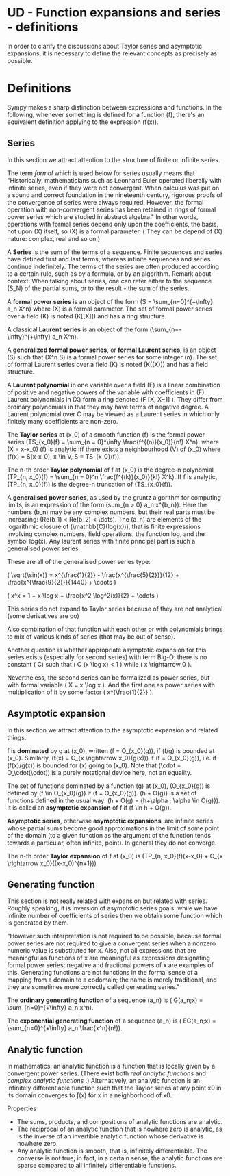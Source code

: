 # UD - Function expansions and series - definitions

In order to clarify the discussions about Taylor series and asymptotic expansions, it is necessary to define the relevant concepts as precisely as possible.

# Definitions

Sympy makes a sharp distinction between expressions and functions. In the following, whenever something is defined for a function \(f\), there's an equivalent definition applying to the expression \(f(x)\).

## Series

In this section we attract attention to the structure of finite or infinite series.

The term *formal* which is used below for series usually means that "Historically, mathematicians such as Leonhard Euler operated liberally with infinite series, even if they were not
convergent. When calculus was put on a sound and correct foundation in the nineteenth century, rigorous proofs of
the convergence of series were always required. However, the formal operation with non-convergent series has been
retained in rings of formal power series which are studied in abstract algebra." In other words, operations with formal series depend only upon the coefficients, the basis, not upon \(X\) itself, so \(X\) is a formal parameter. ( They can be depend of \(X\) nature: complex, real and so on.)

A **Series** is the sum of the terms of a sequence. Finite sequences and series have defined first and last terms,
whereas infinite sequences and series continue indefinitely. The terms of the series are often produced according to a certain rule, such as by a formula, or by an algorithm. Remark about context:
When talking about series, one can refer either to the sequence \(S_N\) of the partial sums, or to the result - the sum of the series.

A **formal power series** is an object of the form \(S = \sum_{n=0}^{+\infty} a_n X^n\) where \(X\) is a formal parameter. The set of formal power series over a field \(K\) is noted \(K[[X]]\) and has a ring structure.

A classical **Laurent series** is an object of the form \(\sum_{n=-\infty}^{+\infty} a_n X^n\).

A **generalized formal power series**, or **formal Laurent series**, is an object \(S\) such that \(X^n S\) is a formal power series for some integer \(n\). The set of formal Laurent series over a field \(K\) is noted \(K((X))\) and has a field structure.

A **Laurent polynomial**  in one variable over a field \(F\) is a linear combination of positive and negative powers of the variable with coefficients in \(F\). Laurent polynomials in \(X\) form a ring denoted \(F [X, X−1] \). They differ from ordinary polynomials in that they may have terms of negative degree. A Laurent polynomial over C may be viewed as a Laurent series in which only finitely many coefficients are non-zero.

The **Taylor series** at \(x_0\) of a smooth function \(f\) is the formal power series \(TS_{x_0}(f) = \sum_{n = 0}^\infty \frac{f^{(n)}(x_0)}{n!} X^n\).  where \(X = x-x_0\) \(f\) is analytic iff there exists a neighbourhood \(V\) of \(x_0\) where \(f(x) = S(x-x_0), x \in V, S = TS_{x_0}(f)\).

The n-th order **Taylor polynomial** of f at \(x_0\) is the degree-n polynomial \(TP_{n, x_0}(f) = \sum_{n = 0}^n \frac{f^{(k)}(x_0)}{k!} X^k\). If f is analytic, \(TP_{n, x_0}(f)\) is the degree-n truncation of \(TS_{x_0}(f)\).

A **generalised power series**, as used by the gruntz algorithm for computing limits, is an expression of the form \(sum_{n > 0} a_n x^{b_n}\). Here the numbers \(b_n\) may be any complex numbers, but their real parts must be increasing: \(Re(b_1) < Re(b_2) < \dots\). The \(a_n\) are elements of the logarithmic closure of \(\mathbb{C}(log(x))\), that is finite expressions involving complex numbers, field operations, the function log, and the symbol log(x). Any laurent series with finite principal part is such a generalised power series.

These are all of the generalised power series type:

\( \sqrt{\sin(x)} =  x^{\frac{1}{2}} - \frac{x^{\frac{5}{2}}}{12} + \frac{x^{\frac{9}{2}}}{1440} + \cdots \)

\( x^x = 1 + x \log x + \frac{x^2 \log^2(x)}{2} + \cdots \)

This series do not expand to Taylor series because of they are not analytical (some derivatives are oo)

Also combination of that function with each other or with polynomials brings to mix of various kinds of series (that may be out of sense).

Another question is whether appropriate asymptotic expansion for this series exists (especially for second series) with term Big-O: there is no constant \( C\) such that \( C (x \log x) < 1 \) while \( x \rightarrow 0 \).

Nevertheless, the second series can be formalized as power series, but with formal variable \( Х = x \log x \).
And the first one as power series with multiplication of it by some factor \( x^{\frac{1}{2}} \).


## Asymptotic expansion

In this section we attract attention to the asymptotic expansion and related things.

f is **dominated** by g at \(x_0\), written \(f = O_{x_0}(g)\), if \(f/g\) is bounded at \(x_0\). Similarly, \(f(x) = O_{x \rightarrow x_0}(g(x))\) if \(f = O_{x_0}(g)\), i.e. if \(f(x)/g(x)\) is bounded for \(x\) going to \(x_0\). Note that \(\cdot = O_\cdot(\cdot)\) is a purely notational device here, not an equality.

The set of functions dominated by a function \(g\) at \(x_0\), \(O_{x_0}(g)\) is defined by \(f \in O_{x_0}(g)\) if \(f = O_{x_0}(g)\). \(h + O(g)\) is a set of functions defined in the usual way: \(h + O(g) = \{h+\alpha ; \alpha \in O(g)\}\). It is called an **asymptotic expansion** of f if \(f \in h + O(g)\).

**Asymptotic series**, otherwise **asymptotic expansions**, are infinite series whose partial sums become good
approximations in the limit of some point of the domain (to a given function as the argument of the function tends towards a particular, often infinite, point). In general they do not converge.

The n-th order **Taylor expansion** of f at \(x_0\) is \(TP_{n, x_0}(f)(x-x_0) + O_{x \rightarrow x_0}((x-x_0)^{n+1})\)

## Generating function

 This section is not really related with expansion but related with series. Roughly speaking, it is inversion of asymptotic series goals: while we have infinite number of coefficients of series then we obtain some function which is generated by them.
    
"However such interpretation is not required to be possible, because formal power series are not required to give a
convergent series when a nonzero numeric value is substituted for x. Also, not all expressions that are meaningful as
functions of x are meaningful as expressions designating formal power series; negative and fractional powers of x are
examples of this. 
Generating functions are not functions in the formal sense of a mapping from a domain to a codomain; the name is
merely traditional, and they are sometimes more correctly called generating series."

The **ordinary generating function** of a sequence \(a_n\) is \( G(a_n;x) = \sum_{n=0}^{+\infty} a_n x^n\).

The **exponential generating function** of a sequence \(a_n\) is \( EG(a_n;x) = \sum_{n=0}^{+\infty} a_n \frac{x^n}{n!}\).

## Analytic function

In mathematics, an analytic function is a function that is locally given by a convergent power series. (There exist both *real analytic functions* and *complex analytic functions* .)
Alternatively, an analytic function is an infinitely differentiable function such that the Taylor series at any point x0 in its domain 
converges to ƒ(x) for x in a neighborhood of x0. 

Properties

- The sums, products, and compositions of analytic functions are analytic.
- The reciprocal of an analytic function that is nowhere zero is analytic, as is the inverse of an invertible analytic function whose derivative is nowhere zero.
- Any analytic function is smooth, that is, infinitely differentiable. The converse is not true; in fact, in a certain sense, the analytic functions are sparse compared to all infinitely differentiable functions.



